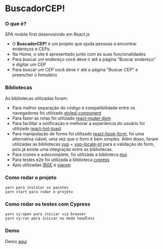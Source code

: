 # BuscadorCEP!
### O que é?

SPA mobile first desenvolvido em React.js

- O **BuscadorCEP!** é um projeto que ajuda pessoas a encontrar endereços e CEPs.
- Na Home, o site é apresentado junto com  as suas funcionalidades
- Para buscar um endereço você deve ir até a página "Buscar endereço" e digitar um CEP
- Para buscar um CEP você deve ir até a página "Buscar CEP" e preencher o fomulário

### Bibliotecas

As bibliotecas utilizadas foram:

- Para melhor separação do código e compatibilidade entre os navegadores foi utilizado [styled-component](https://styled-components.com/)
- Para fazer as rotas foi utilizado [react-router-dom](https://v5.reactrouter.com/web/guides/quick-start)
- Para facilitar a notificação e melhorar a experiência do usuário foi utilizado [react-hot-toast](https://react-hot-toast.com/)
- Para manipulação de forms foi utilizado [react-hook-form](https://react-hook-form.com/), foi uma alternativa viável, uma vez que o form é bem simples. Além disso, foram utilizadas as bibliotecas [yup](https://github.com/jquense/yup) + [yup-locale-pt](https://www.npmjs.com/package/yup-locale-pt) para a validação do form, pois já existe uma integração entre as bibliotecas.
- Para icones e autocomplete, foi utilizada a biblioteca [mui](https://mui.com/)
- Para testes e2e foi utilizada a biblioteca [cypress](https://cypress.io/)
- Apis utilizadas [IBGE](https://servicodados.ibge.gov.br/api/v1/) e [viacep](https://viacep.com.br/ws/)


### Como rodar o projeto

```
yarn para instalar os pacotes
yarn start para rodar o projeto
```
### Como rodar os testes com Cypress

```
yarn cy:open para iniciar via browser
yarn cy:run para iniciar no modo headless
```


### Demo

Demo [aqui](https://cep-buscador.netlify.app/)

